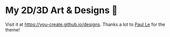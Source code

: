 # My 2D/3D Art & Designs :art:

Visit it at <https://you-create.github.io/designs>. Thanks a lot to
[Paul Le](https://github.com/LeNPaul) for the theme!
